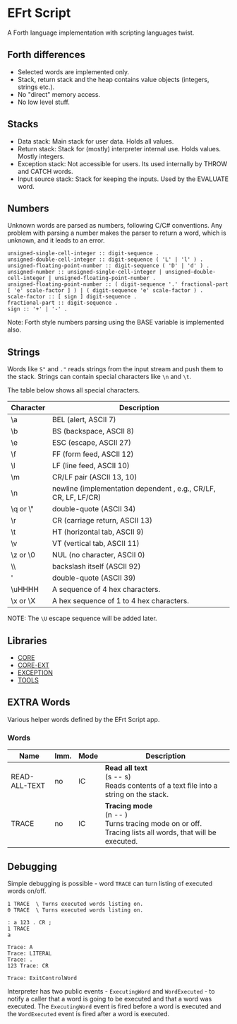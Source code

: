 # EFrt Script

A Forth language implementation with scripting languages twist.

## Forth differences

- Selected words are implemented only.
- Stack, return stack and the heap contains value objects (integers, strings etc.).
- No "direct" memory access.
- No low level stuff.

## Stacks

- Data stack: Main stack for user data. Holds all values.
- Return stack: Stack for (mostly) interpreter internal use. Holds values. Mostly integers.
- Exception stack: Not accessible for users. Its used internally by THROW and CATCH words.
- Input source stack: Stack for keeping the inputs. Used by the EVALUATE word.

## Numbers

Unknown words are parsed as numbers, following C/C# conventions. 
Any problem with parsing a number makes the parser to return a word, which is unknown, and it leads to an error.

```
unsigned-single-cell-integer :: digit-sequence .
unsigned-double-cell-integer :: digit-sequence ( 'L' | 'l' ) .
unsigned-floating-point-number :: digit-sequence ( 'D' | 'd' ) .
unsigned-number :: unsigned-single-cell-integer | unsigned-double-cell-integer | unsigned-floating-point-number .
unsigned-floating-point-number :: ( digit-sequence '.' fractional-part [ 'e' scale-factor ] ) | ( digit-sequence 'e' scale-factor ) .
scale-factor :: [ sign ] digit-sequence .
fractional-part :: digit-sequence .
sign :: '+' | '-' .
```

Note: Forth style numbers parsing using the BASE variable is implemented also.

## Strings

Words like `S"` and `."` reads strings from the input stream and push them to the stack. Strings can contain special characters like `\n` and `\t`.

The table below shows all special characters.

| Character | Description |
|-----------|-------------|
| \a        | BEL (alert, ASCII 7) |
| \b        | BS (backspace, ASCII 8) |
| \e        | ESC (escape, ASCII 27) |
| \f        | FF (form feed, ASCII 12) |
| \l        | LF (line feed, ASCII 10) |
| \m        | CR/LF pair (ASCII 13, 10) |
| \n        | newline (implementation dependent , e.g., CR/LF, CR, LF, LF/CR) |
| \q or \\" | double-quote (ASCII 34) |
| \r        | CR (carriage return, ASCII 13) |
| \t        | HT (horizontal tab, ASCII 9) |
| \v        | VT (vertical tab, ASCII 11) |
| \z or \0  | NUL (no character, ASCII 0) |
| \\\\      | backslash itself (ASCII 92) |
| \'        | double-quote (ASCII 39) |
| \uHHHH    | A sequence of 4 hex characters. |
| \x or \X  | A hex sequence of 1 to 4 hex characters. |

NOTE: The `\U` escape sequence will be added later.

## Libraries

 * [CORE](../src/EFrtScript.Libs.Core/README.md)
 * [CORE-EXT](../src/EFrtScript.Libs.CoreExt/README.md)
 * [EXCEPTION](../src/EFrtScript.Libs.Exception/README.md)
 * [TOOLS](../src/EFrtScript.Libs.Tools/README.md)
 
## EXTRA Words

Various helper words defined by the EFrt Script app.

### Words

| Name | Imm. | Mode | Description                                                                 |
|------|------|------|-----------------------------------------------------------------------------|
| READ-ALL-TEXT  | no   | IC   | **Read all text**<br>(s -- s)<br>Reads contents of a text file into a string on the stack. |
| TRACE  | no   | IC   | **Tracing mode**<br>(n -- )<br>Turns tracing mode on or off. Tracing lists all words, that will be executed. |

## Debugging

Simple debugging is possible - word `TRACE` can turn listing of executed words on/off.

```
1 TRACE  \ Turns executed words listing on.
0 TRACE  \ Turns executed words listing on.

: a 123 . CR ;
1 TRACE
a

Trace: A
Trace: LITERAL
Trace: .
123 Trace: CR

Trace: ExitControlWord
```

Interpreter has two public events - `ExecutingWord` and `WordExecuted` - to notify a caller that a word is going to be executed and
that a word was executed. The `ExecutingWord` event is fired before a word is executed and the `WordExecuted` event is fired after a word is executed.
